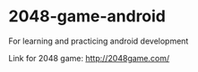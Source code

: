 # 2048-game-android
For learning and practicing android development

Link for 2048 game: http://2048game.com/
